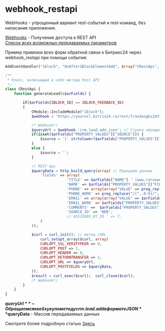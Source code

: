 # webhook_restapi
WebHooks - упрощенный вариант rest-событий и rest-команд, без написания приложения.

<a href="https://dev.1c-bitrix.ru/rest_help/oauth/webhooks.php">Webhooks</a> - Получение доступа к REST API <br>
<a href="https://dev.1c-bitrix.ru/community/blogs/chaos/crm-sozdanie-lidov-iz-drugikh-servisov.php">Список всех возможных передаваемых параметров</a>


Пример привязки всех форм обратной связи к Битрикс24 через webhook_restapi при помощи события:
```php
AddEventHandler("iblock", "OnAfterIBlockElementAdd", Array("CRestApi", "generateLead"));

/**
 * Класс, включающий в себя методы Rest API
 */
class CRestApi {
    function generateLead(&$arFields) {

        if($arFields[IBLOCK_ID] == IBLOCK_FEEDBACK_ID)
        {
            CModule::IncludeModule("iblock");
            $webhook = 'https://yoururl.bitrix24.ru/rest/7/asdasgks243tokenj2krw/';

        	/* Webhook*/
        	$queryUrl = $webhook.'crm.lead.add.json'; // Строка обращения к вебхуку
            if(isset($arFields["PROPERTY_VALUES"]["SOURCE"])) {
                $sourсe = '['.strtolower($arFields["PROPERTY_VALUES"]["SOURCE"]).']';
            }
            else {
                $sourсe = '';
            }

            // REST Api
        	$queryData = http_build_query(array( // Передаем данные
        		'fields' => array(
                            'TITLE' => $arFields["NAME"].' (www.rarusweb.ru) '.$sourсe,
                            'NAME' => $arFields["PROPERTY_VALUES"]["FIO"],
                            'PHONE' => array(array("VALUE" => preg_replace("/[^,.0-9]/", '', $arFields["PROPERTY_VALUES"]["PHONE"]), "VALUE_TYPE" => "WORK" )),
                            'PHONE_WORK' => preg_replace("/[^,.0-9]/", '', $arFields["PROPERTY_VALUES"]["PHONE"]),
                            'EMAIL' => array(array("VALUE" => $arFields["PROPERTY_VALUES"]["EMAIL"], "VALUE_TYPE" => "WORK" )),
                            'EMAIL_WORK' => $arFields["PROPERTY_VALUES"]["EMAIL"],
                            'COMMENTS' =>  $arFields["PROPERTY_VALUES"]["PHONE"].' '.$arFields["PROPERTY_VALUES"]["EMAIL"].'<br>Лид сгенерирован автоматически. Источник: rarusweb.ru.<br> '.$arFields["PROPERTY_VALUES"]["COMMENT"],
                            'SOURCE_ID' => 'WEB',
                            //'ASSIGNED_BY_ID ' => 7,
        		)
        	));

        	$curl = curl_init(); // метод cURL
        		curl_setopt_array($curl, array(
        		CURLOPT_SSL_VERIFYPEER => 0,
        		CURLOPT_POST => 1,
        		CURLOPT_HEADER => 0,
        		CURLOPT_RETURNTRANSFER => 1,
        		CURLOPT_URL => $queryUrl,
        		CURLOPT_POSTFIELDS => $queryData,
        	));
        	$result = curl_exec($curl);  curl_close($curl);
            /* Webhook*/
        }
    }
}
```
**$queryUrl** - Обращаемся к вебхуку по методу crm.lead.add в формате JSON
**$queryData** - Массив передаваемых данных

Смотрите более подробную статью <a href="https://www.redsgroup.ru/workshop/integration/bitrix24_restapi/" title="Битрикс24 REST API">Здесь</a>
